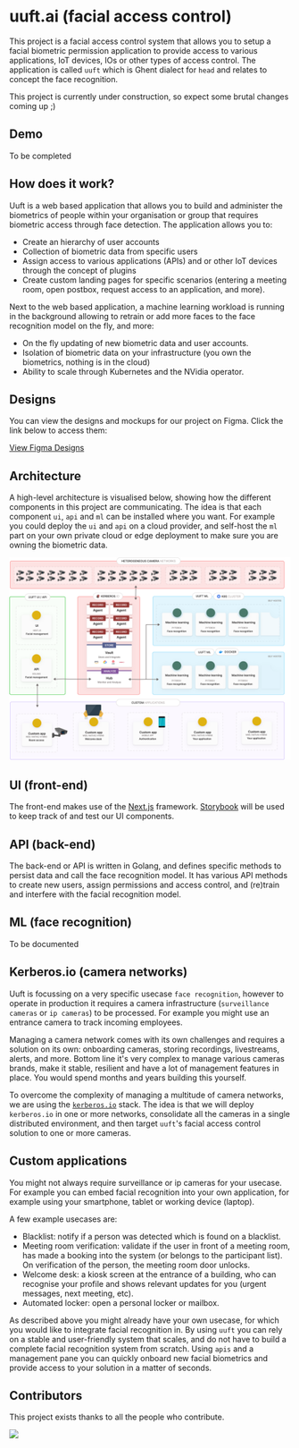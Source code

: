 # uuft.ai (facial access control)

This project is a facial access control system that allows you to setup a facial biometric permission application to provide access to various applications, IoT devices, IOs or other types of access control. The application is called `uuft` which is Ghent dialect for `head` and relates to concept the face recognition.

This project is currently under construction, so expect some brutal changes coming up ;)

## Demo

To be completed

## How does it work?

Uuft is a web based application that allows you to build and administer the biometrics of people within your organisation or group that requires biometric access through face detection. The application allows you to:
- Create an hierarchy of user accounts
- Collection of biometric data from specific users
- Assign access to various applications (APIs) and or other IoT devices through the concept of plugins
- Create custom landing pages for specific scenarios (entering a meeting room, open postbox, request access to an application, and more).

Next to the web based application, a machine learning workload is running in the background allowing to retrain or add more faces to the face recognition model on the fly, and more:
- On the fly updating of new biometric data and user accounts.
- Isolation of biometric data on your infrastructure (you own the biometrics, nothing is in the cloud)
- Ability to scale through Kubernetes and the NVidia operator.
  
 ## Designs

You can view the designs and mockups for our project on Figma. Click the link below to access them:

[View Figma Designs](https://www.figma.com/file/n6MKXziHYC69485QCvtW1g/Facial-Access-Control---Luis%2FGlenn-%26-Kilian%2FJonas?type=design&node-id=0%3A1&mode=design&t=HiWxICFMNlHRh4jI-1)

## Architecture

A high-level architecture is visualised below, showing how the different components in this project are communicating. The idea is that each component `ui`, `api` and `ml` can be installed where you want. For example you could deploy the `ui` and `api` on a cloud provider, and self-host the `ml` part on your own private cloud or edge deployment to make sure you are owning the biometric data.

![Architecture](./assets/images/architecture.svg)

## UI (front-end)

The front-end makes use of the [Next.js](https://nextjs.org/) framework. [Storybook](https://storybook.js.org/)
 will be used to keep track of and test our UI components.

## API (back-end)

The back-end or API is written in Golang, and defines specific methods to persist data and call the face recognition model. It has various API methods to create new users, assign permissions and access control, and (re)train and interfere with the facial recognition model.

## ML (face recognition)

To be documented

## Kerberos.io (camera networks)

Uuft is focussing on a very specific usecase `face recognition`, however to operate in production it requires a camera infrastructure (`surveillance cameras` or `ip cameras`) to be processed. For example you might use an entrance camera to track incoming employees.

 Managing a camera network comes with its own challenges and requires a solution on its own: onboarding cameras, storing recordings, livestreams, alerts, and more. Bottom line it's very complex to manage various cameras brands, make it stable, resilient and have a lot of management features in place. You would spend months and years building this yourself.

To overcome the complexity of managing a multitude of camera networks, we are using the [`kerberos.io`](https://github.com/kerberos-io) stack. The idea is that we will deploy `kerberos.io` in one or more networks, consolidate all the cameras in a single distributed environment, and then target `uuft`'s facial access control solution to one or more cameras.

## Custom applications

You might not always require surveillance or ip cameras for your usecase. For example you can embed facial recognition into your own application, for example using your smartphone, tablet or working device (laptop). 

A few example usecases are:

- Blacklist: notify if a person was detected which is found on a blacklist.
- Meeting room verification: validate if the user in front of a meeting room, has made a booking into the system (or belongs to the participant list). On verification of the person, the meeting room door unlocks.
- Welcome desk: a kiosk screen at the entrance of a building, who can recognise your profile and shows relevant updates for you (urgent messages, next meeting, etc).
- Automated locker: open a personal locker or mailbox.

As described above you might already have your own usecase, for which you would like to integrate facial recognition in. By using `uuft` you can rely on a stable and user-friendly system that scales, and do not have to build a complete facial recognition system from scratch. Using `apis` and a management pane you can quickly onboard new facial biometrics and provide access to your solution in a matter of seconds.
 
## Contributors

This project exists thanks to all the people who contribute.

<a href="https://github.com/uug-ai/facial-access-control/graphs/contributors">
  <img src="https://contrib.rocks/image?repo=uug-ai/facial-access-control" />
</a>
